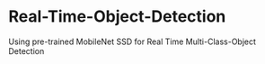# Real-Time-Object-Detection
Using pre-trained MobileNet SSD for Real Time Multi-Class-Object Detection

